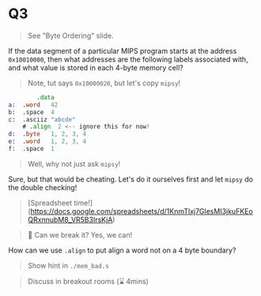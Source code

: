 Q3
==========================================

> See "Byte Ordering" slide.

If the data segment of a particular MIPS program starts
at the address `0x10010000`, then what addresses are the
following labels associated with, and what value
is stored in each 4-byte memory cell?

> Note, tut says `0x10000020`, but let's copy `mipsy`!

```asm
		.data
a:  .word   42
b:  .space  4
c:  .asciiz "abcde"
    # .align  2 <-- ignore this for now!
d:  .byte   1, 2, 3, 4
e:  .word   1, 2, 3, 4
f:  .space  1
```

> Well, why not just ask `mipsy`!

Sure, but that would be cheating. Let's do it ourselves
first and let `mipsy` do the double checking!

> [Spreadsheet time!] (https://docs.google.com/spreadsheets/d/1KnmTlxj7GlesMI3jkuFKEoQRxnnubM8_VR5B3IrsKjA)

> 👷 Can we break it? Yes, we can!

How can we use `.align` to put align a word
not on a 4 byte boundary?

> Show hint in `./mem_bad.s`

> Discuss in breakout rooms (⌛ 4mins)
